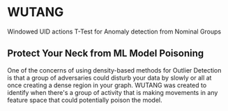 # WUTANG
Windowed UID actions T-Test for Anomaly detection from Nominal Groups

## Protect Your Neck from ML Model Poisoning

One of the concerns of using density-based methods for Outlier Detection is that a group of adversaries could disturb your data by slowly or all at once creating a dense region in your graph. WUTANG was created to identify when there's a group of activity that is making movements in any feature space that could potentially poison the model.
